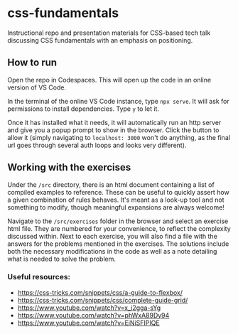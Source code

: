 # css-fundamentals
Instructional repo and presentation materials for CSS-based tech talk discussing CSS fundamentals with an emphasis on positioning.

## How to run
Open the repo in Codespaces. This will open up the code in an online version of VS Code.

In the terminal of the online VS Code instance, type `npx serve`. It will ask for permissions to install dependencies. Type `y` to let it.

Once it has installed what it needs, it will automatically run an http server and give you a popup prompt to show in the browser. Click the button to allow it (simply navigating to `localhost: 3000` won't do anything, as the final url goes through several auth loops and looks very different).

## Working with the exercises
Under the `/src` directory, there is an html document containing a list of compiled examples to reference. These can be useful to quickly assert how a given combination of rules behaves. It's meant as a look-up tool and not something to modify, though meaningful expansions are always welcome!

Navigate to the `/src/exercises` folder in the browser and select an exercise html file. They are numbered for your convenience, to reflect the complexity discussed within. Next to each exercise, you will also find a file with the answers for the problems mentioned in the exercises. The solutions include both the necessary modifications in the code as well as a note detailing what is needed to solve the problem.

### Useful resources:
- https://css-tricks.com/snippets/css/a-guide-to-flexbox/
- https://css-tricks.com/snippets/css/complete-guide-grid/
- https://www.youtube.com/watch?v=x_i2gga-sYg
- https://www.youtube.com/watch?v=phWxA89Dy94
- https://www.youtube.com/watch?v=EiNiSFIPIQE

